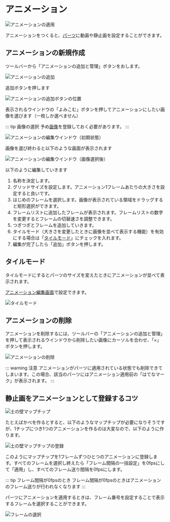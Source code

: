 # アニメーション

![アニメーションの適用](./images/animation-apply.gif)

アニメーションをつくると、[パーツ](/guide/item/)に動画や静止画を設定することができます。

## アニメーションの新規作成
ツールバーから「アニメーションの追加と管理」ボタンをおします。

![アニメーションの追加](./images/show-animation-window-navbar.png)

追加ボタンを押します

![アニメーションの追加ボタンの位置](./images/animation-window-with-add-button.png)

表示されるウインドウの「よみこむ」ボタンを押してアニメーションにしたい画像を選びます（一枚しか選べません）

::: tip 画像の選択
予め[画像](/guide/texture/)を登録しておく必要があります。
:::

![アニメーションの編集ウインドウ（初期状態）](./images/animation-edit-window-initialstate.png)

画像を選び終わると以下のような画面が表示されます

![アニメーションの編集ウインドウ（画像選択後）](./images/animation-edit-window.png)

以下のように編集していきます

1. 名称を決定します。
1. グリッドサイズを設定します。アニメーション1フレームあたりの大きさを設定すると良いです。
1. はじめのフレームを選択します。画像が表示されている領域をドラッグすると矩形選択ができます。
1. フレームリストに追加したフレームが表示されます。フレームリストの数字を変更するとフレームの切替速さを調整できます。
1. つぎつぎとフレームを追加していきます。
1. タイルモード（大きさを変更したときに画像を並べて表示する機能）を有効にする場合は「[タイルモード](#タイルモード)」にチェックを入れます。
1. 編集が完了したら「追加」ボタンを押します。

## タイルモード

タイルモードにするとパーツのサイズを変えたときにアニメーションが並べて表示されます。

[アニメーション編集画面](#アニメーションの新規作成)で設定できます。

![タイルモード](./images/tiling.png)

## アニメーションの削除
アニメーションを削除するには、ツールバーの「アニメーションの追加と管理」を押して表示されるウインドウから削除したい画像にカーソルを合わせ、「×」ボタンを押します。

![アニメーションの削除](./images/remove-animation-window.png)

::: warning 注意
アニメーションがパーツに適用されている状態でも削除できてしまいます。この場合、該当のパーツにはアニメーション適用前の「はてなマーク」が表示されます。
:::

## 静止画をアニメーションとして登録するコツ

![土の壁マップチップ](./images/wallchips.png)

たとえばかべを作るとすると、以下のようなマップチップが必要になりそうですが、1チップにつき1つのアニメーションを作るのは大変なので、以下のように作ります。

![土の壁マップチップの登録](./images/register-wallchips.png)

このようにマップチップを1フレームずつひとつのアニメーションに登録します。すべてのフレームを選択し終えたら「フレーム間隔の一括設定」を0fpsにして「適用」し、すべてのフレーム送り間隔を0fpsにします。

::: tip フレーム間隔が0fpsのとき
フレーム間隔が0fpsのときはアニメーションのフレーム送りが行われなくなります
:::

パーツにアニメーションを適用するときは、フレーム番号を設定することで表示するフレームを選択することができます。

![フレームの選択](./images/select-frame.png)
